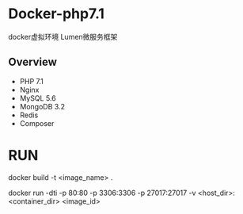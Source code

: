 # Docker-php7.1
docker虚拟环境 Lumen微服务框架 
## Overview
* PHP 7.1 
* Nginx 
* MySQL 5.6
* MongoDB 3.2
* Redis 
* Composer
# RUN
docker build -t <image_name> .

docker run -dti -p 80:80 -p 3306:3306 -p 27017:27017 -v <host_dir>:<container_dir> <image_id>
